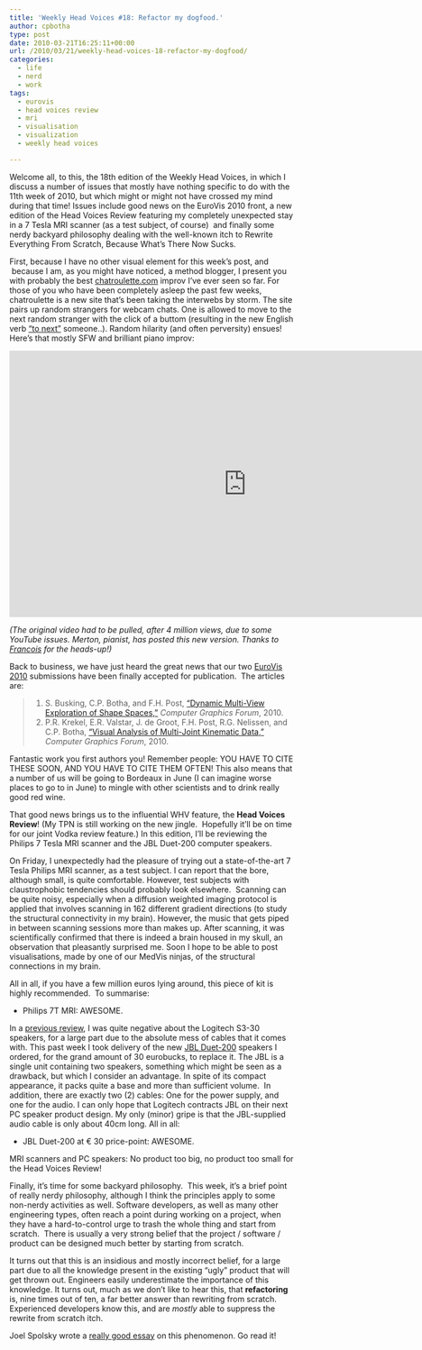 ```yaml
---
title: 'Weekly Head Voices #18: Refactor my dogfood.'
author: cpbotha
type: post
date: 2010-03-21T16:25:11+00:00
url: /2010/03/21/weekly-head-voices-18-refactor-my-dogfood/
categories:
  - life
  - nerd
  - work
tags:
  - eurovis
  - head voices review
  - mri
  - visualisation
  - visualization
  - weekly head voices

---
```

Welcome all, to this, the 18th edition of the Weekly Head Voices, in which I discuss a number of issues that mostly have nothing specific to do with the 11th week of 2010, but which might or might not have crossed my mind during that time! Issues include good news on the EuroVis 2010 front, a new edition of the Head Voices Review featuring my completely unexpected stay in a 7 Tesla MRI scanner (as a test subject, of course)  and finally some nerdy backyard philosophy dealing with the well-known itch to Rewrite Everything From Scratch, Because What&#8217;s There Now Sucks.

First, because I have no other visual element for this week&#8217;s post, and  because I am, as you might have noticed, a method blogger, I present you with probably the best [chatroulette.com][1] improv I&#8217;ve ever seen so far. For those of you who have been completely asleep the past few weeks, chatroulette is a new site that&#8217;s been taking the interwebs by storm. The site pairs up random strangers for webcam chats. One is allowed to move to the next random stranger with the click of a buttom (resulting in the new English verb [&#8220;to next&#8221;][2] someone..). Random hilarity (and often perversity) ensues! Here&#8217;s that mostly SFW and brilliant piano improv:

<div class="jetpack-video-wrapper">
  <span class="embed-youtube" style="text-align:center; display: block;"><iframe class='youtube-player' type='text/html' width='840' height='473' src='https://www.youtube.com/embed/JTwJetox_tU?version=3&#038;rel=1&#038;fs=1&#038;autohide=2&#038;showsearch=0&#038;showinfo=1&#038;iv_load_policy=1&#038;wmode=transparent' allowfullscreen='true' style='border:0;'></iframe></span>
</div>

 _(The original video had to be pulled, after 4 million views, due to some YouTube issues. Merton, pianist, has posted this new version. Thanks to_ [_Francois_][3] _for the heads-up!)_

Back to business, we have just heard the great news that our two [EuroVis 2010][4] submissions have been finally accepted for publication.  The articles are:

>   1. S. Busking, C.P. Botha, and F.H. Post, [&#8220;Dynamic Multi-View Exploration of Shape Spaces,&#8221;][5] _Computer Graphics Forum_, 2010.
>   2. P.R. Krekel, E.R. Valstar, J. de Groot, F.H. Post, R.G. Nelissen, and C.P. Botha, [&#8220;Visual Analysis of Multi-Joint Kinematic Data,&#8221;][6] _Computer Graphics Forum_, 2010.

Fantastic work you first authors you! Remember people: YOU HAVE TO CITE THESE SOON, AND YOU HAVE TO CITE THEM OFTEN! This also means that a number of us will be going to Bordeaux in June (I can imagine worse places to go to in June) to mingle with other scientists and to drink really good red wine.

That good news brings us to the influential WHV feature, the **Head Voices Review**! (My TPN is still working on the new jingle.  Hopefully it&#8217;ll be on time for our joint Vodka review feature.) In this edition, I&#8217;ll be reviewing the Philips 7 Tesla MRI scanner and the JBL Duet-200 computer speakers.

On Friday, I unexpectedly had the pleasure of trying out a state-of-the-art 7 Tesla Philips MRI scanner, as a test subject. I can report that the bore, although small, is quite comfortable. However, test subjects with claustrophobic tendencies should probably look elsewhere.  Scanning can be quite noisy, especially when a diffusion weighted imaging protocol is applied that involves scanning in 162 different gradient directions (to study the structural connectivity in my brain). However, the music that gets piped in between scanning sessions more than makes up. After scanning, it was scientifically confirmed that there is indeed a brain housed in my skull, an observation that pleasantly surprised me. Soon I hope to be able to post visualisations, made by one of our MedVis ninjas, of the structural connections in my brain.

All in all, if you have a few million euros lying around, this piece of kit is highly recommended.  To summarise:

  * Philips 7T MRI: AWESOME.

In a [previous review][7], I was quite negative about the Logitech S3-30 speakers, for a large part due to the absolute mess of cables that it comes with. This past week I took delivery of the new [JBL Duet-200][8] speakers I ordered, for the grand amount of 30 eurobucks, to replace it. The JBL is a single unit containing two speakers, something which might be seen as a drawback, but which I consider an advantage. In spite of its compact appearance, it packs quite a base and more than sufficient volume.  In addition, there are exactly two (2) cables: One for the power supply, and one for the audio. I can only hope that Logitech contracts JBL on their next PC speaker product design. My only (minor) gripe is that the JBL-supplied audio cable is only about 40cm long. All in all:

  * JBL Duet-200 at € 30 price-point: AWESOME.

MRI scanners and PC speakers: No product too big, no product too small for the Head Voices Review!

Finally, it&#8217;s time for some backyard philosophy.  This week, it&#8217;s a brief point of really nerdy philosophy, although I think the principles apply to some non-nerdy activities as well. Software developers, as well as many other engineering types, often reach a point during working on a project, when they have a hard-to-control urge to trash the whole thing and start from scratch.  There is usually a very strong belief that the project / software / product can be designed much better by starting from scratch.

It turns out that this is an insidious and mostly incorrect belief, for a large part due to all the knowledge present in the existing &#8220;ugly&#8221; product that will get thrown out. Engineers easily underestimate the importance of this knowledge. It turns out, much as we don&#8217;t like to hear this, that **refactoring** is, nine times out of ten, a far better answer than rewriting from scratch. Experienced developers know this, and are _mostly_ able to suppress the rewrite from scratch itch.

Joel Spolsky wrote a [really good essay][9] on this phenomenon. Go read it!

 [1]: http://chatroulette.com/ "chatroulette website"
 [2]: http://www.kk.org/thetechnium/archives/2010/02/nexted.php "Kevin Kelly's blog post on nexting"
 [3]: http://fpixel.wordpress.com/ "Link to Francois' photography site"
 [4]: http://eurovis2010.labri.fr/ "eurovis 2010 website"
 [5]: http://graphics.tudelft.nl/Publications/Busking2010 "Link to Stef's EuroVis 2010 paper page (fulltext available)"
 [6]: http://graphics.tudelft.nl/Publications/Krekel2010a "Link to Krekel EuroVis 2010 Visual Analysis of Human Motion paper"
 [7]: http://cpbotha.net/2010/03/09/weekly-head-voices-16-go-go-gadget/ "previous review of the Logitechh S3-30 speakes"
 [8]: http://www.amazon.com/JBL-DUET-200BLKV-Performance-Loudspeaker-Multimedia/dp/B0017XO2R6 "JBL DUET-200 on amazon"
 [9]: http://www.joelonsoftware.com/articles/fog0000000069.html "Joel Spolsky on why you shouldn't rewrite software"